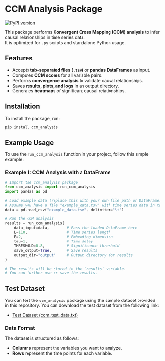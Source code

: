 # CCM Analysis Package
[![PyPI version](https://img.shields.io/pypi/v/ccm-analysis.svg)](https://pypi.org/project/ccm-analysis/)

This package performs **Convergent Cross Mapping (CCM) analysis** to infer causal relationships in time series data.  
It is optimized for `.py` scripts and standalone Python usage.

## Features
- Accepts **tab-separated files (`.tsv`)** or **pandas DataFrames** as input.
- Computes **CCM scores** for all variable pairs.
- Performs **convergence analysis** to validate causal relationships.
- Saves **results, plots, and logs** in an output directory.
- Generates **heatmaps** of significant causal relationships.

## Installation
To install the package, run:

```bash
pip install ccm_analysis
```

## Example Usage

To use the `run_ccm_analysis` function in your project, follow this simple example:

### Example 1: CCM Analysis with a DataFrame

```python
# Import the ccm_analysis package
from ccm_analysis import run_ccm_analysis
import pandas as pd

# Load example data (replace this with your own file path or DataFrame)
# Assume you have a file "example_data.tsv" with time series data in tab-separated format
data = pd.read_csv("example_data.tsv", delimiter="\t")

# Run the CCM analysis
results = run_ccm_analysis(
    data_input=data,        # Pass the loaded DataFrame here
    L=110,                  # Time series length
    E=2,                    # Embedding dimension
    tau=1,                  # Time delay
    THRESHOLD=0.8,          # Significance threshold
    save_output=True,       # Save results
    output_dir="output"     # Output directory for results
)

# The results will be stored in the `results` variable.
# You can further use or save the results.

```

## Test Dataset

You can test the `ccm_analysis` package using the sample dataset provided in this repository. You can download the test dataset from the following link:

- [Test Dataset (ccm_test_data.txt)](https://github.com/chaseU2/ccm-analysis-tool/blob/master/ccm_test_data.txt)

### Data Format

The dataset is structured as follows:

- **Columns** represent the variables you want to analyze.
- **Rows** represent the time points for each variable.

